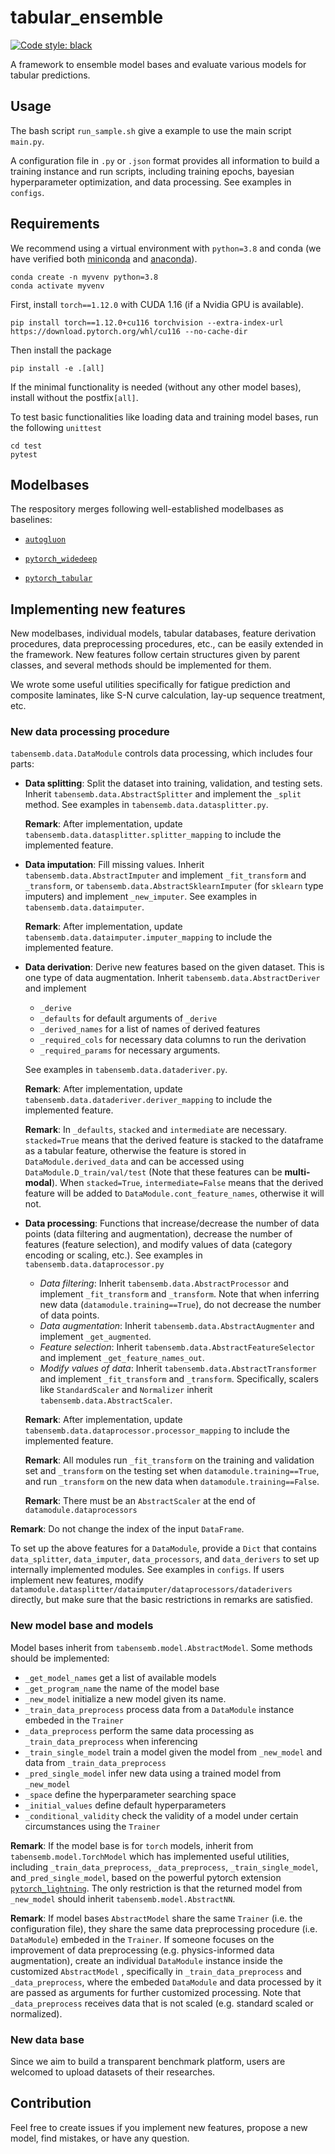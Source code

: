 # tabular_ensemble
<a href="https://github.com/psf/black"><img alt="Code style: black" src="https://img.shields.io/badge/code%20style-black-000000.svg"></a> 

A framework to ensemble model bases and evaluate various models for tabular predictions.

## Usage

The bash script `run_sample.sh` give a example to use the main script `main.py`.

A configuration file in `.py` or `.json` format provides all information to build a training instance and run scripts, including training epochs, bayesian hyperparameter optimization, and data processing. See examples in `configs`.

## Requirements

We recommend using a virtual environment with `python=3.8` and conda (we have verified both [miniconda](https://docs.conda.io/en/latest/miniconda.html) and [anaconda](https://www.anaconda.com/)).

```shell
conda create -n myvenv python=3.8
conda activate myvenv
```

First, install `torch==1.12.0` with CUDA 1.16 (if a Nvidia GPU is available). 

```shell
pip install torch==1.12.0+cu116 torchvision --extra-index-url https://download.pytorch.org/whl/cu116 --no-cache-dir
```

Then install the package

```shell
pip install -e .[all]
```

If the minimal functionality is needed (without any other model bases), install without the postfix`[all]`.

To test basic functionalities like loading data and training model bases, run the following `unittest`

```shell
cd test
pytest
```

## Modelbases

The respository merges following well-established modelbases as baselines:

* [`autogluon`](https://github.com/autogluon/autogluon)

* [`pytorch_widedeep`](https://github.com/jrzaurin/pytorch-widedeep)

* [`pytorch_tabular`](https://github.com/manujosephv/pytorch_tabular)


## Implementing new features

New modelbases, individual models, tabular databases, feature derivation procedures, data preprocessing procedures, etc., can be easily extended in the framework. New features follow certain structures given by parent classes, and several methods should be implemented for them.

We wrote some useful utilities specifically for fatigue prediction and composite laminates, like S-N curve calculation, lay-up sequence treatment, etc.

### New data processing procedure

`tabensemb.data.DataModule` controls data processing, which includes four parts:

* **Data splitting**: Split the dataset into training, validation, and testing sets. Inherit `tabensemb.data.AbstractSplitter` and implement the `_split` method. See examples in `tabensemb.data.datasplitter.py`.

  **Remark**: After implementation, update `tabensemb.data.datasplitter.splitter_mapping` to include the implemented feature.

* **Data imputation**: Fill missing values. Inherit `tabensemb.data.AbstractImputer` and implement `_fit_transform` and `_transform`, or `tabensemb.data.AbstractSklearnImputer` (for `sklearn` type imputers)  and implement `_new_imputer`. See examples in `tabensemb.data.dataimputer`.

  **Remark**: After implementation, update `tabensemb.data.dataimputer.imputer_mapping` to include the implemented feature.

* **Data derivation**: Derive new features based on the given dataset. This is one type of data augmentation. Inherit `tabensemb.data.AbstractDeriver` and implement 

  * `_derive`
  * `_defaults` for default arguments of `_derive`
  * `_derived_names` for a list of names of derived features
  * `_required_cols` for necessary data columns to run the derivation
  * `_required_params` for necessary arguments.

  See examples in `tabensemb.data.dataderiver.py`.

  **Remark**: After implementation, update `tabensemb.data.dataderiver.deriver_mapping` to include the implemented feature.

  **Remark**: In `_defaults`, `stacked` and `intermediate` are necessary. `stacked=True` means that the derived feature is stacked to the dataframe as a tabular feature, otherwise the feature is stored in `DataModule.derived_data` and can be accessed using `DataModule.D_train/val/test` (Note that these features can be **multi-modal**). When `stacked=True`,  `intermediate=False` means that the derived feature will be added to `DataModule.cont_feature_names`, otherwise it will not.

* **Data processing**: Functions that increase/decrease the number of data points (data filtering and augmentation), decrease the number of features (feature selection), and modify values of data (category encoding or scaling, etc.).  See examples in `tabensemb.data.dataprocessor.py`

  * *Data filtering*: Inherit `tabensemb.data.AbstractProcessor` and implement `_fit_transform` and `_transform`. Note that when inferring new data (`datamodule.training==True`), do not decrease the number of data points.
  * *Data augmentation*: Inherit `tabensemb.data.AbstractAugmenter` and implement `_get_augmented`.
  * *Feature selection*: Inherit `tabensemb.data.AbstractFeatureSelector` and implement `_get_feature_names_out`.
  * *Modify values of data*: Inherit `tabensemb.data.AbstractTransformer` and implement `_fit_transform` and `_transform`. Specifically, scalers like `StandardScaler` and `Normalizer` inherit `tabensemb.data.AbstractScaler`. 

  **Remark**: After implementation, update `tabensemb.data.dataprocessor.processor_mapping` to include the implemented feature.

  **Remark**: All modules run `_fit_transform` on the training and validation set and `_transform` on the testing set when `datamodule.training==True`, and run `_transform` on the new data when `datamodule.training==False`.

  **Remark**: There must be an `AbstractScaler` at the end of `datamodule.dataprocessors`

**Remark**: Do not change the index of the input `DataFrame`.

To set up the above features for a `DataModule`, provide a `Dict` that contains `data_splitter`, `data_imputer`, `data_processors`, and `data_derivers` to set up internally implemented modules. See examples in `configs`. If users implement new features, modify `datamodule.datasplitter/dataimputer/dataprocessors/dataderivers` directly, but make sure that the basic restrictions in remarks are satisfied.

### New model base and models

Model bases inherit from `tabensemb.model.AbstractModel`. Some methods should be implemented:

* `_get_model_names` get a list of available models
* `_get_program_name` the name of the model base
* `_new_model` initialize a new model given its name.
* `_train_data_preprocess` process data from a `DataModule` instance embeded in the `Trainer`
* `_data_preprocess` perform the same data processing as `_train_data_preprocess` when inferencing
* `_train_single_model` train a model given the model from `_new_model` and data from `_train_data_preprocess`
* `_pred_single_model` infer new data using a trained model from `_new_model`
* `_space` define the hyperparameter searching space
* `_initial_values` define default hyperparameters
* `_conditional_validity` check the validity of a model under certain circumstances using the `Trainer` 

**Remark**: If the model base is for `torch` models, inherit from `tabensemb.model.TorchModel` which has implemented useful utilities, including `_train_data_preprocess`, `_data_preprocess`, `_train_single_model`, and`_pred_single_model`, based on the powerful pytorch extension [`pytorch_lightning`](https://github.com/Lightning-AI/lightning). The only restriction is that the returned model from `_new_model` should inherit `tabensemb.model.AbstractNN`.

**Remark**: If model bases `AbstractModel` share the same `Trainer` (i.e. the configuration file), they share the same data preprocessing procedure (i.e. `DataModule`) embeded in the `Trainer`. If someone focuses on the improvement of data preprocessing (e.g. physics-informed data augmentation), create an individual `DataModule` instance inside the customized `AbstractModel` , specifically in `_train_data_preprocess` and `_data_preprocess`, where the embeded `DataModule` and data processed by it are passed as arguments for further customized processing. Note that `_data_preprocess` receives data that is not scaled (e.g. standard scaled or normalized).

### New data base

Since we aim to build a transparent benchmark platform, users are welcomed to upload datasets of their researches.

## Contribution

Feel free to create issues if you implement new features, propose a new model, find mistakes, or have any question.


